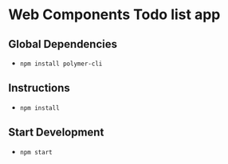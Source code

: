 # Web Components Todo list app

## Global Dependencies
- `npm install polymer-cli`


## Instructions
- `npm install`


## Start Development
- `npm start`